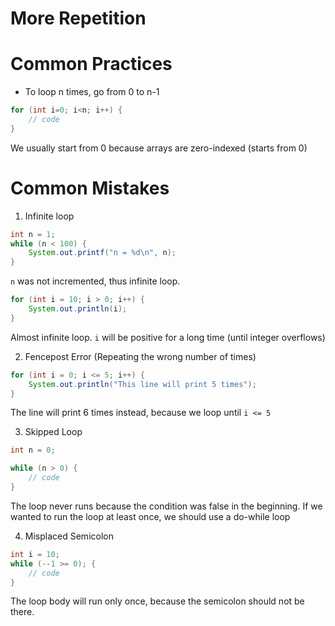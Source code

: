 # More Repetition

# Common Practices

-   To loop n times, go from 0 to n-1

```java
for (int i=0; i<n; i++) {
    // code
}
```

We usually start from 0 because arrays are zero-indexed (starts from 0)

# Common Mistakes

1. Infinite loop

```java
int n = 1;
while (n < 100) {
    System.out.printf("n = %d\n", n);
}
```

`n` was not incremented, thus infinite loop.

```java
for (int i = 10; i > 0; i++) {
    System.out.println(i);
}
```

Almost infinite loop. `i` will be positive for a long time (until integer overflows)

2. Fencepost Error (Repeating the wrong number of times)

```java
for (int i = 0; i <= 5; i++) {
    System.out.println("This line will print 5 times");
}
```

The line will print 6 times instead, because we loop until `i <= 5`

3. Skipped Loop

```java
int n = 0;

while (n > 0) {
    // code
}
```

The loop never runs because the condition was false in the beginning. If we wanted to run the loop at least once, we should use a do-while loop

4. Misplaced Semicolon

```java
int i = 10;
while (--1 >= 0); {
    // code
}
```

The loop body will run only once, because the semicolon should not be there.
